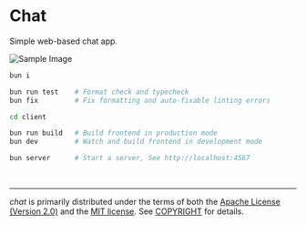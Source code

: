Chat
========
Simple web-based chat app.

![Sample Image]

```bash
bun i

bun run test    # Format check and typecheck
bun fix         # Fix formatting and auto-fixable linting errors
```
```bash
cd client

bun run build   # Build frontend in production mode
bun dev         # Watch and build frontend in development mode
```
```bash
bun server      # Start a server, See http://localhost:4567
```

&nbsp;

--------
*chat* is primarily distributed under the terms of both the [Apache License
(Version 2.0)] and the [MIT license]. See [COPYRIGHT] for details.

[Sample Image]: https://i.hyeon.me/chat/sample.png
[Apache License (Version 2.0)]: LICENSE-APACHE
[MIT license]: LICENSE-MIT
[COPYRIGHT]: COPYRIGHT
